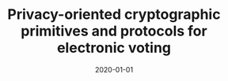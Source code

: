 ---
title: "Privacy-oriented cryptographic primitives and protocols for electronic voting"
collection: publications
category: theses
permalink: /publication/2020-01-01-Privacy-oriented-cryptographic-primitives-and-protocols-for-electronic-voting
date: 2020-01-01
venue: 'National Technical University of Athens'
citation: ' Panagiotis Grontas, &quot;Privacy-oriented cryptographic primitives and protocols for electronic voting.&quot; National Technical University of Athens, 2020.'
---